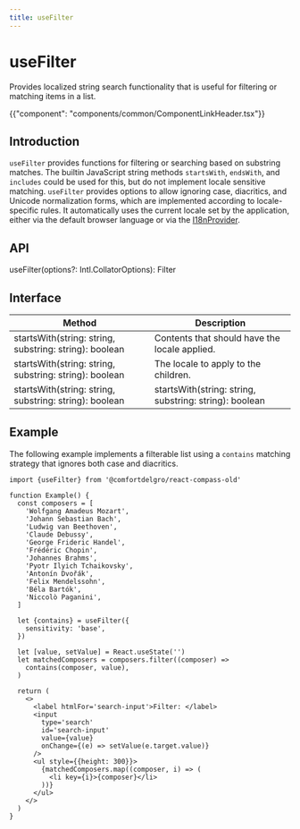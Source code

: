 ```yaml
---
title: useFilter
---
```


# useFilter

<p class="description">Provides localized string search functionality that is useful for filtering or matching items in a list.</p>

{{"component": "components/common/ComponentLinkHeader.tsx"}}

## Introduction

`useFilter` provides functions for filtering or searching based on substring matches. The builtin JavaScript
string methods `startsWith`, `endsWith`, and `includes` could be used for this, but do not implement locale
sensitive matching. `useFilter` provides options to allow ignoring case, diacritics, and Unicode normalization forms,
which are implemented according to locale-specific rules. It automatically uses the current locale set by the application,
either via the default browser language or via the [I18nProvider](I18nProvider.html).

## API

useFilter(options?: Intl.CollatorOptions): Filter

## Interface

| Method                                                 | Description                                            |
| ------------------------------------------------------ | ------------------------------------------------------ |
| startsWith(string: string, substring: string): boolean | Contents that should have the locale applied.          |
| startsWith(string: string, substring: string): boolean | The locale to apply to the children.                   |
| startsWith(string: string, substring: string): boolean | startsWith(string: string, substring: string): boolean |

## Example

The following example implements a filterable list using a `contains` matching strategy that ignores both case
and diacritics.

```tsx example
import {useFilter} from '@comfortdelgro/react-compass-old'

function Example() {
  const composers = [
    'Wolfgang Amadeus Mozart',
    'Johann Sebastian Bach',
    'Ludwig van Beethoven',
    'Claude Debussy',
    'George Frideric Handel',
    'Frédéric Chopin',
    'Johannes Brahms',
    'Pyotr Ilyich Tchaikovsky',
    'Antonín Dvořák',
    'Felix Mendelssohn',
    'Béla Bartók',
    'Niccolò Paganini',
  ]

  let {contains} = useFilter({
    sensitivity: 'base',
  })

  let [value, setValue] = React.useState('')
  let matchedComposers = composers.filter((composer) =>
    contains(composer, value),
  )

  return (
    <>
      <label htmlFor='search-input'>Filter: </label>
      <input
        type='search'
        id='search-input'
        value={value}
        onChange={(e) => setValue(e.target.value)}
      />
      <ul style={{height: 300}}>
        {matchedComposers.map((composer, i) => (
          <li key={i}>{composer}</li>
        ))}
      </ul>
    </>
  )
}
```

